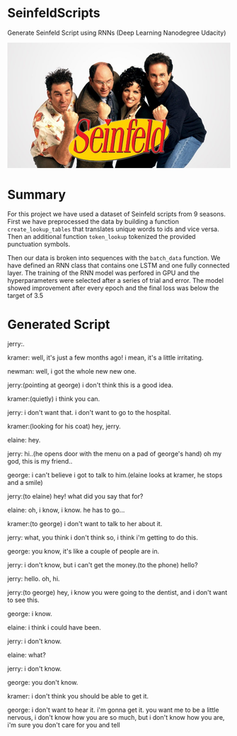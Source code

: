 # SeinfeldScripts

Generate Seinfeld Script using RNNs (Deep Learning Nanodegree Udacity)

![alt text](p183875_b_h10_ab.jpeg "Seinfeld poster")

# Summary

For this project we have used a dataset of Seinfeld scripts from 9 seasons. First we have preprocessed the data by building a function `create_lookup_tables` that translates unique words to ids and vice versa. Then an additional function `token_lookup` tokenized the provided punctuation symbols.

Then our data is broken into sequences with the `batch_data` function. We have defined an RNN class that contains one LSTM and one fully connected layer. The training of the RNN model was perfored in GPU and the hyperparameters were selected after a series of trial and error. The model showed improvement after every epoch and the final loss was below the target of 3.5

# Generated Script

jerry:.

kramer: well, it's just a few months ago! i mean, it's a little irritating.

newman: well, i got the whole new new one.

jerry:(pointing at george) i don't think this is a good idea.

kramer:(quietly) i think you can.

jerry: i don't want that. i don't want to go to the hospital.

kramer:(looking for his coat) hey, jerry.

elaine: hey.

jerry: hi..(he opens door with the menu on a pad of george's hand) oh my god, this is my friend..

george: i can't believe i got to talk to him.(elaine looks at kramer, he stops and a smile)

jerry:(to elaine) hey! what did you say that for?

elaine: oh, i know, i know. he has to go...

kramer:(to george) i don't want to talk to her about it.

jerry: what, you think i don't think so, i think i'm getting to do this.

george: you know, it's like a couple of people are in.

jerry: i don't know, but i can't get the money.(to the phone) hello?

jerry: hello. oh, hi.

jerry:(to george) hey, i know you were going to the dentist, and i don't want to see this.

george: i know.

elaine: i think i could have been.

jerry: i don't know.

elaine: what?

jerry: i don't know.

george: you don't know.

kramer: i don't think you should be able to get it.

george: i don't want to hear it. i'm gonna get it. you want me to be a little nervous, i don't know how you are so much, but i don't know how you are, i'm sure you don't care for you and tell
